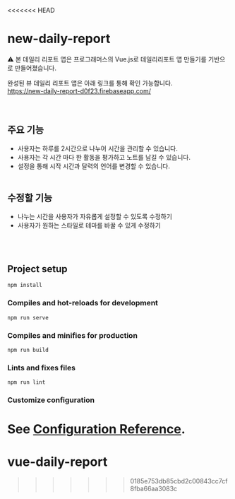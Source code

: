 <<<<<<< HEAD
# new-daily-report

⚠️ 본 데일리 리포트 앱은 프로그래머스의 Vue.js로 데일리리포트 앱 만들기를 기반으로 만들어졌습니다. 


완성된 뷰 데일리 리포트 앱은 아래 링크를 통해 확인 가능합니다.<br>
https://new-daily-report-d0f23.firebaseapp.com/
<br><br><br>

## 주요 기능
+ 사용자는 하루를 2시간으로 나누어 시간을 관리할 수 있습니다.
+ 사용자는 각 시간 마다 한 활동을 평가하고 노트를 남길 수 있습니다.
+ 설정을 통해 시작 시간과 달력의 언어를 변경할 수 있습니다.
<br><br>

## 수정할 기능
+ 나누는 시간을 사용자가 자유롭게 설정할 수 있도록 수정하기
+ 사용자가 원하는 스타일로 테마를 바꿀 수 있게 수정하기


<br><br>



## Project setup
```
npm install
```

### Compiles and hot-reloads for development
```
npm run serve
```

### Compiles and minifies for production
```
npm run build
```

### Lints and fixes files
```
npm run lint
```

### Customize configuration
See [Configuration Reference](https://cli.vuejs.org/config/).
=======
# vue-daily-report
>>>>>>> 0185e753db85cbd2c00843cc7cf8fba66aa3083c
